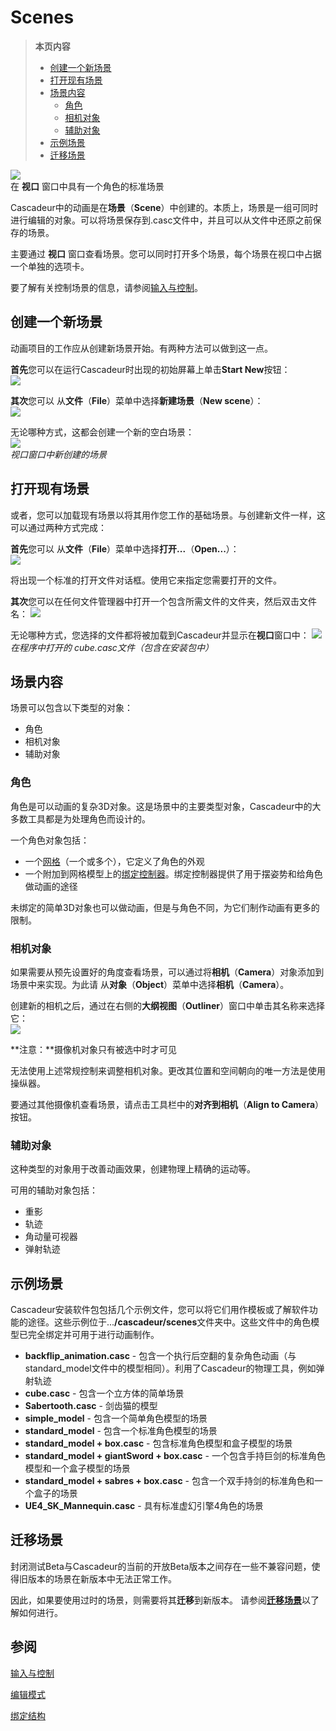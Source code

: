 # Scenes

>**本页内容**
>- [创建一个新场景](#创建一个新场景)
>- [打开现有场景](#打开现有场景)
>- [场景内容](#场景内容)
>   - [角色](#角色)
>   - [相机对象](#相机对象)
>   - [辅助对象](#辅助对象)
>- [示例场景](#示例场景)
>- [迁移场景](#迁移场景)

![](https://cascadeur.com/images/category/2019/07/24/7512d387ff52d70e9d34a38d167edf87.jpg)  
在 **视口** 窗口中具有一个角色的标准场景 

Cascadeur中的动画是在**场景**（**Scene**）中创建的。本质上，场景是一组可同时进行编辑的对象。可以将场景保存到.casc文件中，并且可以从文件中还原之前保存的场景。

主要通过 **视口** 窗口查看场景。您可以同时打开多个场景，每个场景在视口中占据一个单独的选项卡。

要了解有关控制场景的信息，请参阅[输入与控制](main_controls.md)。

## 创建一个新场景

动画项目的工作应从创建新场景开始。有两种方法可以做到这一点。

**首先**您可以在运行Cascadeur时出现的初始屏幕上单击**Start New**按钮：  
![](https://cascadeur.com/images/category/2019/06/03f0a3f67b3c7f13452db4c615aa964c3c.jpg)

**其次**您可以 从**文件**（**File**）菜单中选择**新建场景**（**New scene**）：  
![](https://cascadeur.com/images/category/2019/06/033154362d4db39aa042d5aed9ea97d3d2.jpg)

无论哪种方式，这都会创建一个新的空白场景：  
![](https://cascadeur.com/images/category/2019/04/239c336d28f86f94305db643ee389ebabe.jpg)  
*视口窗口中新创建的场景*

## 打开现有场景

或者，您可以加载现有场景以将其用作您工作的基础场景。与创建新文件一样，这可以通过两种方式完成：

**首先**您可以 从**文件**（**File**）菜单中选择**打开...**（**Open...**）：  
![](https://cascadeur.com/images/category/2019/06/054ce7b54720b7fc9c0be0353011ae2630.jpg)

将出现一个标准的打开文件对话框。使用它来指定您需要打开的文件。

**其次**您可以在任何文件管理器中打开一个包含所需文件的文件夹，然后双击文件名：
![](https://cascadeur.com/images/category/2019/06/057799bb16c88b7765ebbd4fbb1854c6a9.jpg)

无论哪种方式，您选择的文件都将被加载到Cascadeur并显示在**视口**窗口中：
![](https://cascadeur.com/images/category/2019/06/04e17f2dfa343d1ab2afc5f7b941425a54.jpeg)  
*在程序中打开的  cube.casc文件（包含在安装包中）*

## 场景内容

场景可以包含以下类型的对象：

- 角色
- 相机对象
- 辅助对象

### 角色
角色是可以动画的复杂3D对象。这是场景中的主要类型对象，Cascadeur中的大多数工具都是为处理角色而设计的。

一个角色对象包括：

- 一个[网格]()（一个或多个），它定义了角色的外观
- 一个附加到网格模型上的[绑定控制器]()。绑定控制器提供了用于摆姿势和给角色做动画的途径

未绑定的简单3D对象也可以做动画，但是与角色不同，为它们制作动画有更多的限制。

### 相机对象
如果需要从预先设置好的角度查看场景，可以通过将**相机**（**Camera**）对象添加到场景中来实现。为此请 从**对象**（**Object**）菜单中选择**相机**（**Camera**）。

创建新的相机之后，通过在右侧的**大纲视图**（**Outliner**）窗口中单击其名称来选择它：  
![](https://cascadeur.com/images/category/2019/04/24c0af7ed2d48825c2a4424b08e5658de0.jpg)

**注意：**摄像机对象只有被选中时才可见

无法使用上述常规控制来调整相机对象。更改其位置和空间朝向的唯一方法是使用操纵器。

要通过其他摄像机查看场景，请点击工具栏中的**对齐到相机**（**Align to Camera**）按钮。

### 辅助对象

这种类型的对象用于改善动画效果，创建物理上精确的运动等。

可用的辅助对象包括：
- 重影
- 轨迹
- 角动量可视器
- 弹射轨迹

## 示例场景

Cascadeur安装软件包包括几个示例文件，您可以将它们用作模板或了解软件功能的途径。这些示例位于...**/cascadeur/scenes**文件夹中。这些文件中的角色模型已完全绑定并可用于进行动画制作。

- **backflip_animation.casc** - 包含一个执行后空翻的复杂角色动画（与standard_model文件中的模型相同）。利用了Cascadeur的物理工具，例如弹射轨迹
- **cube.casc** - 包含一个立方体的简单场景
- **Sabertooth.casc** - 剑齿猫的模型
- **simple_model** - 包含一个简单角色模型的场景
- **standard_model** - 包含一个标准角色模型的场景
- **standard_model + box.casc** - 包含标准角色模型和盒子模型的场景
- **standard_model + giantSword + box.casc** - 一个包含手持巨剑的标准角色模型和一个盒子模型的场景
- **standard_model + sabres + box.casc** - 包含一个双手持剑的标准角色和一个盒子的场景
- **UE4_SK_Mannequin.casc** - 具有标准虚幻引擎4角色的场景

## 迁移场景

封闭测试Beta与Cascadeur的当前的开放Beta版本之间存在一些不兼容问题，使得旧版本的场景在新版本中无法正常工作。

因此，如果要使用过时的场景，则需要将其**迁移**到新版本。
请参阅[**迁移场景**]()以了解如何进行。

## 参阅

[输入与控制](main_controls.md)

[编辑模式](edit_modes.md)

[绑定结构]()
